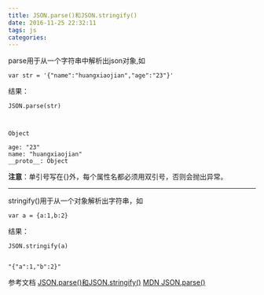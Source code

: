 ```yaml
---
title: JSON.parse()和JSON.stringify()
date: 2016-11-25 22:32:11
tags: js
categories:
---
```

parse用于从一个字符串中解析出json对象,如

    var str = '{"name":"huangxiaojian","age":"23"}'

结果：
```
JSON.parse(str)



Object

age: "23"
name: "huangxiaojian"
__proto__: Object
```


**注意**：单引号写在{}外，每个属性名都必须用双引号，否则会抛出异常。

---

stringify()用于从一个对象解析出字符串，如


    var a = {a:1,b:2}

结果：

```
JSON.stringify(a)


"{"a":1,"b":2}"
```

参考文档
[JSON.parse()和JSON.stringify()](http://blog.csdn.net/wangxiaohu__/article/details/7254598)
[ MDN JSON.parse()](https://developer.mozilla.org/zh-CN/docs/Web/JavaScript/Reference/Global_Objects/JSON/parse)
